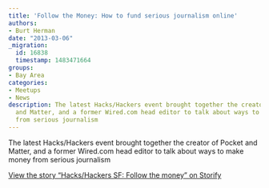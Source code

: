 ```yaml
---
title: 'Follow the Money: How to fund serious journalism online'
authors:
- Burt Herman
date: "2013-03-06"
_migration:
  id: 16838
  timestamp: 1483471664
groups:
- Bay Area
categories:
- Meetups
- News
description: The latest Hacks/Hackers event brought together the creator of Pocket
  and Matter, and a former Wired.com head editor to talk about ways to make money
  from serious journalism
---
```


The latest Hacks/Hackers event brought together the creator of Pocket and Matter, and a former Wired.com head editor to talk about ways to make money from serious journalism

<noscript>
  <a href="https://storify.com/burtherman/hacks-hackers-sf-follow-the-money.html" target="_blank">View the story &#8220;Hacks/Hackers SF: Follow the money&#8221; on Storify</a>
</noscript>